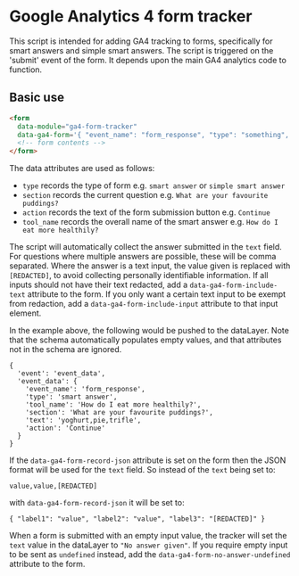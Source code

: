 # Google Analytics 4 form tracker

This script is intended for adding GA4 tracking to forms, specifically for smart answers and simple smart answers. The script is triggered on the 'submit' event of the form. It depends upon the main GA4 analytics code to function.

## Basic use

```html
<form
  data-module="ga4-form-tracker"
  data-ga4-form='{ "event_name": "form_response", "type": "something", "section": "form title", "action": "Continue", "tool_name": "title" }'>
  <!-- form contents -->
</form>
```

The data attributes are used as follows:

- `type` records the type of form e.g. `smart answer` or `simple smart answer`
- `section` records the current question e.g. `What are your favourite puddings?`
- `action` records the text of the form submission button e.g. `Continue`
- `tool_name` records the overall name of the smart answer e.g. `How do I eat more healthily?`

The script will automatically collect the answer submitted in the `text` field. For questions where multiple answers are possible, these will be comma separated. Where the answer is a text input, the value given is replaced with `[REDACTED]`, to avoid collecting personally identifiable information. If all inputs should not have their text redacted, add a `data-ga4-form-include-text` attribute to the form. If you only want a certain text input to be exempt from redaction, add a `data-ga4-form-include-input` attribute to that input element.

In the example above, the following would be pushed to the dataLayer. Note that the schema automatically populates empty values, and that attributes not in the schema are ignored.

```
{
  'event': 'event_data',
  'event_data': {
    'event_name': 'form_response',
    'type': 'smart answer',
    'tool_name': 'How do I eat more healthily?',
    'section': 'What are your favourite puddings?',
    'text': 'yoghurt,pie,trifle',
    'action': 'Continue'
  }
}
```

If the `data-ga4-form-record-json` attribute is set on the form then the JSON format will be used for the `text` field. So instead of the `text` being set to:

```
value,value,[REDACTED]
```

with `data-ga4-form-record-json` it will be set to:

```
{ "label1": "value", "label2": "value", "label3": "[REDACTED]" }
```

When a form is submitted with an empty input value, the tracker will set the `text` value in the dataLayer to `"No answer given"`. If you require empty input to be sent as `undefined` instead, add the `data-ga4-form-no-answer-undefined` attribute to the form.